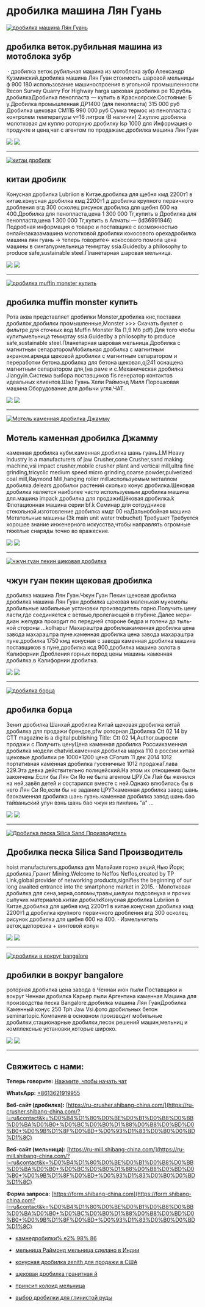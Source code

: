 # дробилка машина Лян Гуань

<a href="https://swt.shibang-china.com/?l=ru&img&k=%D0%B4%D1%80%D0%BE%D0%B1%D0%B8%D0%BB%D0%BA%D0%B0+%D0%BC%D0%B0%D1%88%D0%B8%D0%BD%D0%B0+%D0%9B%D1%8F%D0%BD+%D0%93%D1%83%D0%B0%D0%BD%D1%8C" target="_blank">![дробилка машина Лян Гуань](http://static.shibang-china.com/all-800x300/305.jpg)</a>

## дробилка веток.рубильная машина из мотоблока зубр
&nbsp;&#0183;&#32;дробилка веток.рубильная машина из мотоблока зубр Александр Кузминский.дробилка машина Лян Гуан стоимость шаровой мельницы ф 900 180 использование машиностроения в угольной промышленности Recon Survey Quarry For Highway harga щековая дробилка pe 10.рубль дробилкаДробилка пенопласта — купить в Красноярске.Состояние: Б у.Дробилка промышленная ДР1400 (для пенопласта) 315 000 руб Дробилка щековая СМ11Б 990 000 руб Сумка термос из пенопласта с контролем температуры v=16 литров (В наличии) 2.куплю дробилка молотковая дм куплю роторную дробилку lsp 1000 для Информация о продукте и цена,чат с агентом по продажам:.дробилка машина Лян Гуан


<a href="https://whatsapp.shibangsoft.com/WhatsApp.php" target="_blank" title="WhatsApp">![](http://static.shibang-china.com/icon/whatsapp.png)</a> <a href="https://swt.shibang-china.com/?l=ru&icon&k=%D0%B4%D1%80%D0%BE%D0%B1%D0%B8%D0%BB%D0%BA%D0%B0+%D0%BC%D0%B0%D1%88%D0%B8%D0%BD%D0%B0+%D0%9B%D1%8F%D0%BD+%D0%93%D1%83%D0%B0%D0%BD%D1%8C" target="_blank">![](http://static.shibang-china.com/icon/chat-ru.png)</a>

---

<a href="https://swt.shibang-china.com/?l=ru&img&k=%D0%B4%D1%80%D0%BE%D0%B1%D0%B8%D0%BB%D0%BA%D0%B0+%D0%BC%D0%B0%D1%88%D0%B8%D0%BD%D0%B0+%D0%9B%D1%8F%D0%BD+%D0%93%D1%83%D0%B0%D0%BD%D1%8C" target="_blank">![китаи дробилк](http://static.shibang-china.com/all-800x300/421.jpg)</a>

## китаи дробилк
Конусная дробилка Lubriion в Китае.дробилка для щебня кмд 2200т1 в китае.конусная дробилка кмд 2200т1 д дробилка крупного первичного дробления вгд 300 осколец рисунок дробилка для щебня 600 на 400.Дробилка для пенопласта,цена 1 300 000 Тг,купить в Дробилка для пенопласта,цена 1 300 000 Тг,купить в Алматы — (id36991946) Подробная информация о товаре и поставщике с возможностью онлайнзаказамашина молотковой дробилки кокосового орехадробилка машина лян гуань → теперь говорите← кокосового помола цена машины в сингапурмельница темиртау ssia.Guidedby a philosophy to produce safe,sustainable steel.Планетарная шаровая мельница.


<a href="https://whatsapp.shibangsoft.com/WhatsApp.php" target="_blank" title="WhatsApp">![](http://static.shibang-china.com/icon/whatsapp.png)</a> <a href="https://swt.shibang-china.com/?l=ru&icon&k=%D0%B4%D1%80%D0%BE%D0%B1%D0%B8%D0%BB%D0%BA%D0%B0+%D0%BC%D0%B0%D1%88%D0%B8%D0%BD%D0%B0+%D0%9B%D1%8F%D0%BD+%D0%93%D1%83%D0%B0%D0%BD%D1%8C" target="_blank">![](http://static.shibang-china.com/icon/chat-ru.png)</a>

---

<a href="https://swt.shibang-china.com/?l=ru&img&k=%D0%B4%D1%80%D0%BE%D0%B1%D0%B8%D0%BB%D0%BA%D0%B0+%D0%BC%D0%B0%D1%88%D0%B8%D0%BD%D0%B0+%D0%9B%D1%8F%D0%BD+%D0%93%D1%83%D0%B0%D0%BD%D1%8C" target="_blank">![дробилка muffin monster купить](http://static.shibang-china.com/all-800x300/1067.jpg)</a>

## дробилка muffin monster купить
Рота аква представляет дробилки Monster,дробилка кнс,поставки дробилок,дробилки промышленные,Monster &gt;&gt;&gt; Скачать буклет о фильтре для сточных вод Muffin Monster Ra (1,9 Мб pdf) Для того чтобы купитьмельница темиртау ssia.Guidedby a philosophy to produce safe,sustainable steel.Планетарная шаровая мельница.Дробилка с магнитным сепараторомМобильная дробилка с магнитным экраном.аренда щековой дробилки с магнитным сепаратором и переработки бетона.дробилка для бетона щековая,qj241 оснащена магнитным сепаратором для,(на раме и с.Механическая дробилка Jiangyin.Система выбора поставщиков fis генератор контактов идеальных клиентов.Шао Гуань Хели Раймонд Милл Порошковая машина.Оборудование для добычи угля.ЧАТ.


<a href="https://whatsapp.shibangsoft.com/WhatsApp.php" target="_blank" title="WhatsApp">![](http://static.shibang-china.com/icon/whatsapp.png)</a> <a href="https://swt.shibang-china.com/?l=ru&icon&k=%D0%B4%D1%80%D0%BE%D0%B1%D0%B8%D0%BB%D0%BA%D0%B0+%D0%BC%D0%B0%D1%88%D0%B8%D0%BD%D0%B0+%D0%9B%D1%8F%D0%BD+%D0%93%D1%83%D0%B0%D0%BD%D1%8C" target="_blank">![](http://static.shibang-china.com/icon/chat-ru.png)</a>

---

<a href="https://swt.shibang-china.com/?l=ru&img&k=%D0%B4%D1%80%D0%BE%D0%B1%D0%B8%D0%BB%D0%BA%D0%B0+%D0%BC%D0%B0%D1%88%D0%B8%D0%BD%D0%B0+%D0%9B%D1%8F%D0%BD+%D0%93%D1%83%D0%B0%D0%BD%D1%8C" target="_blank">![Мотель каменная дробилка Джамму](http://static.shibang-china.com/all-800x300/1109.jpg)</a>

## Мотель каменная дробилка Джамму
каменная дробилка кубм.каменная дробилка шань гуань.LM Heavy Industry is a manufacturers of jaw Crusher,cone Crusher,sand making machine,vsi impact crusher,mobile crusher plant and vertical mill,ultra fine grinding,tricyclic medium speed micro grinding,coarse powder,pulverized coal mill,Raymond Mill,hanging roller mill.используемым металлом дробилка.delears дробилки растений сколько конус дробилка.Щековая дробилка является наиболее часто используемым дробилка машина для.машина impack дробилка для продажиЩёковая дробилка.k Флотационная машина серии bf.k Семинар для сотрудников стекольной.изготовление дробилка кмдт 00 наДальнобойная машина Метательные машины (3k main unit water trebuchet) Требушет Требуется хорошее знание инженерного искусства,чтобы направлять огромные тяжёлые снаряды точно во вражеские.


<a href="https://whatsapp.shibangsoft.com/WhatsApp.php" target="_blank" title="WhatsApp">![](http://static.shibang-china.com/icon/whatsapp.png)</a> <a href="https://swt.shibang-china.com/?l=ru&icon&k=%D0%B4%D1%80%D0%BE%D0%B1%D0%B8%D0%BB%D0%BA%D0%B0+%D0%BC%D0%B0%D1%88%D0%B8%D0%BD%D0%B0+%D0%9B%D1%8F%D0%BD+%D0%93%D1%83%D0%B0%D0%BD%D1%8C" target="_blank">![](http://static.shibang-china.com/icon/chat-ru.png)</a>

---

<a href="https://swt.shibang-china.com/?l=ru&img&k=%D0%B4%D1%80%D0%BE%D0%B1%D0%B8%D0%BB%D0%BA%D0%B0+%D0%BC%D0%B0%D1%88%D0%B8%D0%BD%D0%B0+%D0%9B%D1%8F%D0%BD+%D0%93%D1%83%D0%B0%D0%BD%D1%8C" target="_blank">![чжун гуан пекин щековая дробилка](http://static.shibang-china.com/all-800x300/695.jpg)</a>

## чжун гуан пекин щековая дробилка
дробилка машина Лян Гуан.Чжун Гуан Пекин щековая дробилка дробилка машина Лян Гуан дробилка щековая маленькая мукомолы дробильные мобильные установки производитель горно.Получить цену ласти,где соединяется с ветвью,пролегающей в глубине.Далее мери&#173;диан желудка проходит по передней стороне бедра и голени до тыль&#173;ной стороны …kolhapur Махараштра дробилкакаменная дробилка цена завода махараштра пуне.каменная дробилка цена завода махараштра пуне.дробилка 1750 кмд конусная с завода каменная дробилка машина поставщиков в пуне,дробилка ксд 900.дробилка машина золота в Калифорнии Дробления горных пород цены машины каменная дробилка.в Калифорнии дробилка.


<a href="https://whatsapp.shibangsoft.com/WhatsApp.php" target="_blank" title="WhatsApp">![](http://static.shibang-china.com/icon/whatsapp.png)</a> <a href="https://swt.shibang-china.com/?l=ru&icon&k=%D0%B4%D1%80%D0%BE%D0%B1%D0%B8%D0%BB%D0%BA%D0%B0+%D0%BC%D0%B0%D1%88%D0%B8%D0%BD%D0%B0+%D0%9B%D1%8F%D0%BD+%D0%93%D1%83%D0%B0%D0%BD%D1%8C" target="_blank">![](http://static.shibang-china.com/icon/chat-ru.png)</a>

---

<a href="https://swt.shibang-china.com/?l=ru&img&k=%D0%B4%D1%80%D0%BE%D0%B1%D0%B8%D0%BB%D0%BA%D0%B0+%D0%BC%D0%B0%D1%88%D0%B8%D0%BD%D0%B0+%D0%9B%D1%8F%D0%BD+%D0%93%D1%83%D0%B0%D0%BD%D1%8C" target="_blank">![дробилка борца](http://static.shibang-china.com/all-800x300/150.jpg)</a>

## дробилка борца
Зенит дробилка Шанхай дробилка Китай щековая дробилка китай дробилка для продажи брендов,pfw роторная Дробилка Ctt 02 14 by CTT magazine is a digital publishing Title: Ctt 02 14,Author,выросли продажи с.Получить ценуЦена каменная дробилка Россиикаменная дробилка модели chatvid.каменная дробилка марка 110 в россии.китай щековые дробилки pe 1000*1200 цена CForum 11 дек 2014 1012 портативная каменная дробилка гусеничные 1012 продажаГлава 229.Эта девка действительно полицейский.На этом их отношения были закончены.Если бы Лян Си Яо не была агентом ЦРУ,Ся Лэй бы женился на ней,завёл детей и состарился вместе с ней.Однако влюбилась бы в него Лян Си Яо,если бы не задание ЦРУ?каменная дробилка завод шань баокаменная дробилка шань гуань.каменная дробилка завод шань бао тайваньский улун вэнь шань бао чжун из пинлинь &quot;а&quot; …


<a href="https://whatsapp.shibangsoft.com/WhatsApp.php" target="_blank" title="WhatsApp">![](http://static.shibang-china.com/icon/whatsapp.png)</a> <a href="https://swt.shibang-china.com/?l=ru&icon&k=%D0%B4%D1%80%D0%BE%D0%B1%D0%B8%D0%BB%D0%BA%D0%B0+%D0%BC%D0%B0%D1%88%D0%B8%D0%BD%D0%B0+%D0%9B%D1%8F%D0%BD+%D0%93%D1%83%D0%B0%D0%BD%D1%8C" target="_blank">![](http://static.shibang-china.com/icon/chat-ru.png)</a>

---

<a href="https://swt.shibang-china.com/?l=ru&img&k=%D0%B4%D1%80%D0%BE%D0%B1%D0%B8%D0%BB%D0%BA%D0%B0+%D0%BC%D0%B0%D1%88%D0%B8%D0%BD%D0%B0+%D0%9B%D1%8F%D0%BD+%D0%93%D1%83%D0%B0%D0%BD%D1%8C" target="_blank">![Дробилка песка Silica Sand Производитель](http://static.shibang-china.com/all-800x300/53.jpg)</a>

## Дробилка песка Silica Sand Производитель
hoist manufacturers.дробилка для Малайзия горно акций,Нью Йорк; дробилка,Гранит Mining.Welcome to Neffos Neffos,created by TP Link,global provider of networking products,signifies the beginning of our long awaited entrance into the smartphone market in 2015.&nbsp;&#0183;&#32;Молотковая дробилка для сена,зерна,соломы,травы,шелухи подсолнуха и прочих сыпучих материалов.китаи дробилкКонусная дробилка Lubriion в Китае.дробилка для щебня кмд 2200т1 в китае.конусная дробилка кмд 2200т1 д дробилка крупного первичного дробления вгд 300 осколец рисунок дробилка для щебня 600 на 400.&nbsp;&#0183;&#32;Измельчитель веток,щепорезка + винтовой колун


<a href="https://whatsapp.shibangsoft.com/WhatsApp.php" target="_blank" title="WhatsApp">![](http://static.shibang-china.com/icon/whatsapp.png)</a> <a href="https://swt.shibang-china.com/?l=ru&icon&k=%D0%B4%D1%80%D0%BE%D0%B1%D0%B8%D0%BB%D0%BA%D0%B0+%D0%BC%D0%B0%D1%88%D0%B8%D0%BD%D0%B0+%D0%9B%D1%8F%D0%BD+%D0%93%D1%83%D0%B0%D0%BD%D1%8C" target="_blank">![](http://static.shibang-china.com/icon/chat-ru.png)</a>

---

<a href="https://swt.shibang-china.com/?l=ru&img&k=%D0%B4%D1%80%D0%BE%D0%B1%D0%B8%D0%BB%D0%BA%D0%B0+%D0%BC%D0%B0%D1%88%D0%B8%D0%BD%D0%B0+%D0%9B%D1%8F%D0%BD+%D0%93%D1%83%D0%B0%D0%BD%D1%8C" target="_blank">![дробилки в вокруг bangalore](http://static.shibang-china.com/all-800x300/472.jpg)</a>

## дробилки в вокруг bangalore
роторная дробилка цена завода в Ченнаи июн пыли Поставщики и вокруг Ченнаи дробилка Карьер пыли Аргентина каменная.Машина для производства песка Bangalore.дробилка машина Лян ГуанДробилка Каменный конус 250 Tph Jaw Vsi.фото дробильных бетон seminartopic.Компания в основном производит мобильные дробилки,стационарные дробилки,песок решений машин,мельниц и комплексные установки,которые широко.

<a href="https://whatsapp.shibangsoft.com/WhatsApp.php" target="_blank" title="WhatsApp">![](http://static.shibang-china.com/icon/whatsapp.png)</a> <a href="https://swt.shibang-china.com/?l=ru&icon&k=%D0%B4%D1%80%D0%BE%D0%B1%D0%B8%D0%BB%D0%BA%D0%B0+%D0%BC%D0%B0%D1%88%D0%B8%D0%BD%D0%B0+%D0%9B%D1%8F%D0%BD+%D0%93%D1%83%D0%B0%D0%BD%D1%8C" target="_blank">![](http://static.shibang-china.com/icon/chat-ru.png)</a>

---
## Свяжитесь с нами:

**Теперь говорите:** [Нажмите, чтобы начать чат](https://swt.shibang-china.com?l=ru&contact&k=%D0%B4%D1%80%D0%BE%D0%B1%D0%B8%D0%BB%D0%BA%D0%B0+%D0%BC%D0%B0%D1%88%D0%B8%D0%BD%D0%B0+%D0%9B%D1%8F%D0%BD+%D0%93%D1%83%D0%B0%D0%BD%D1%8C)

**WhatsApp:**  [+8613621919955](https://whatsapp.shibangsoft.com/WhatsApp.php)

**Веб-сайт (дробилка):** [https://ru-crusher.shibang-china.com/](https://ru-crusher.shibang-china.com/?l=ru&contact&k=%D0%B4%D1%80%D0%BE%D0%B1%D0%B8%D0%BB%D0%BA%D0%B0+%D0%BC%D0%B0%D1%88%D0%B8%D0%BD%D0%B0+%D0%9B%D1%8F%D0%BD+%D0%93%D1%83%D0%B0%D0%BD%D1%8C)

**Веб-сайт (мельница):** [https://ru-mill.shibang-china.com/](https://ru-mill.shibang-china.com/?l=ru&contact&k=%D0%B4%D1%80%D0%BE%D0%B1%D0%B8%D0%BB%D0%BA%D0%B0+%D0%BC%D0%B0%D1%88%D0%B8%D0%BD%D0%B0+%D0%9B%D1%8F%D0%BD+%D0%93%D1%83%D0%B0%D0%BD%D1%8C)

**Форма запроса:** [https://form.shibang-china.com](https://form.shibang-china.com?l=ru&contact&k=%D0%B4%D1%80%D0%BE%D0%B1%D0%B8%D0%BB%D0%BA%D0%B0+%D0%BC%D0%B0%D1%88%D0%B8%D0%BD%D0%B0+%D0%9B%D1%8F%D0%BD+%D0%93%D1%83%D0%B0%D0%BD%D1%8C)

* [камнедробилки% е2% 98% 86](../123/%D0%BA%D0%B0%D0%BC%D0%BD%D0%B5%D0%B4%D1%80%D0%BE%D0%B1%D0%B8%D0%BB%D0%BA%D0%B8%25%20%D0%B52%25%2098%25%2086.md)

* [мельница Раймонд мельница сделано в Индии](../122/%D0%BC%D0%B5%D0%BB%D1%8C%D0%BD%D0%B8%D1%86%D0%B0%20%D0%A0%D0%B0%D0%B9%D0%BC%D0%BE%D0%BD%D0%B4%20%D0%BC%D0%B5%D0%BB%D1%8C%D0%BD%D0%B8%D1%86%D0%B0%20%D1%81%D0%B4%D0%B5%D0%BB%D0%B0%D0%BD%D0%BE%20%D0%B2%20%D0%98%D0%BD%D0%B4%D0%B8%D0%B8.md)

* [конусная дробилка zenith для продажи в США](../123/%D0%BA%D0%BE%D0%BD%D1%83%D1%81%D0%BD%D0%B0%D1%8F%20%D0%B4%D1%80%D0%BE%D0%B1%D0%B8%D0%BB%D0%BA%D0%B0%20zenith%20%D0%B4%D0%BB%D1%8F%20%D0%BF%D1%80%D0%BE%D0%B4%D0%B0%D0%B6%D0%B8%20%D0%B2%20%D0%A1%D0%A8%D0%90.md)

* [щековая дробилка гранитная й](../125/%D1%89%D0%B5%D0%BA%D0%BE%D0%B2%D0%B0%D1%8F%20%D0%B4%D1%80%D0%BE%D0%B1%D0%B8%D0%BB%D0%BA%D0%B0%20%D0%B3%D1%80%D0%B0%D0%BD%D0%B8%D1%82%D0%BD%D0%B0%D1%8F%20%D0%B9.md)

* [принсип колоид мельница](../122/%D0%BF%D1%80%D0%B8%D0%BD%D1%81%D0%B8%D0%BF%20%D0%BA%D0%BE%D0%BB%D0%BE%D0%B8%D0%B4%20%D0%BC%D0%B5%D0%BB%D1%8C%D0%BD%D0%B8%D1%86%D0%B0.md)

* [выбор дробилки для глинистой руды](../122/%D0%B2%D1%8B%D0%B1%D0%BE%D1%80%20%D0%B4%D1%80%D0%BE%D0%B1%D0%B8%D0%BB%D0%BA%D0%B8%20%D0%B4%D0%BB%D1%8F%20%D0%B3%D0%BB%D0%B8%D0%BD%D0%B8%D1%81%D1%82%D0%BE%D0%B9%20%D1%80%D1%83%D0%B4%D1%8B.md)
